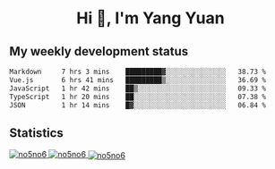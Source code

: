 <h1 align="center">Hi 👋, I'm Yang Yuan</h1>


## My weekly development status
<!--START_SECTION:waka-->

```txt
Markdown     7 hrs 3 mins    █████████▓░░░░░░░░░░░░░░░   38.73 %
Vue.js       6 hrs 41 mins   █████████▒░░░░░░░░░░░░░░░   36.69 %
JavaScript   1 hr 42 mins    ██▒░░░░░░░░░░░░░░░░░░░░░░   09.33 %
TypeScript   1 hr 20 mins    ██░░░░░░░░░░░░░░░░░░░░░░░   07.38 %
JSON         1 hr 14 mins    █▓░░░░░░░░░░░░░░░░░░░░░░░   06.84 %
```

<!--END_SECTION:waka-->

## Statistics
<a href="https://github.com/anuraghazra/github-readme-stats">
  <img src="https://github-readme-stats.vercel.app/api/top-langs/?username=no5no6&theme=dracula" alt="no5no6">
</a>
<a href="https://github.com/anuraghazra/github-readme-stats">
  <img src="https://github-readme-stats.vercel.app/api?username=no5no6&show_icons=true&theme=dracula&line_height=40" alt="no5no6">
</a>
<a href="https://github.com/anuraghazra/github-readme-stats">
  <img align="center" src="https://github-readme-streak-stats.herokuapp.com/?user=no5no6&theme=dracula" alt="no5no6" />
</a>